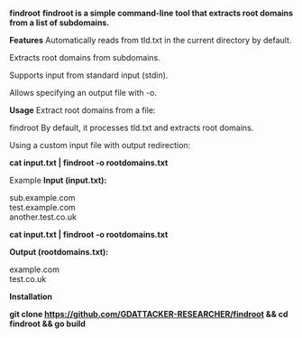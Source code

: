 **findroot**
**findroot is a simple command-line tool that extracts root domains from a list of subdomains.**

**Features**
Automatically reads from tld.txt in the current directory by default.

Extracts root domains from subdomains.

Supports input from standard input (stdin).

Allows specifying an output file with -o.

**Usage**
Extract root domains from a file:

findroot
By default, it processes tld.txt and extracts root domains.

Using a custom input file with output redirection:

**cat input.txt | findroot -o rootdomains.txt**

Example
**Input (input.txt):**

sub.example.com  
test.example.com  
another.test.co.uk  

**cat input.txt | findroot -o rootdomains.txt**

**Output (rootdomains.txt):**

example.com  
test.co.uk

**Installation**

**git clone https://github.com/GDATTACKER-RESEARCHER/findroot && cd findroot && go build**
